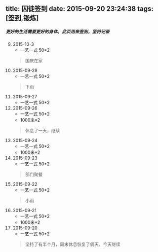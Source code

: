 title: 囚徒签到
date: 2015-09-20 23:24:38
tags: [签到,锻炼]
---
##### 更好的生活需要更好的身体，此页用来签到，坚持记录
9. 2015-10-3
	* 一艺一式 50*2
	>国庆在家
8. 2015-09-29
	* 一艺一式 50*2
	>下雨
7. 2015-09-27
	* 一艺一式 50*2
6. 2015-09-26
	* 一艺一式 50*2
	* 1000米*2
	> 休息了一天，继续
5. 2015-09-24
	* 一艺一式 50*2
	* 1000米*2
4. 2015-09-23
	* 一艺一式 50*2
	> 部门聚餐
3. 2015-09-22
	* 一艺一式 50*2
	> 小雨
2. 2015-09-21
	* 一艺一式 50*2
	* 1000米*2
1. 2015-09-20
	* 一艺一式 50*2
	>坚持了有半个月，周末休息恢复了俩天，今天继续
